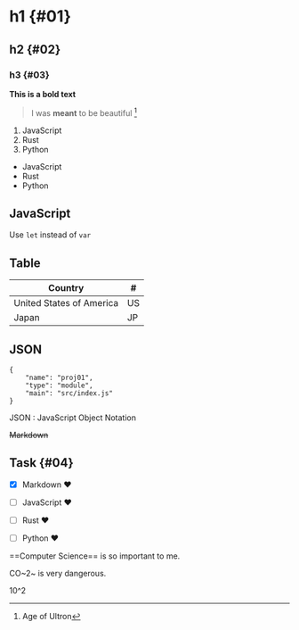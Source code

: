 # h1 {#01}
## h2 {#02}
### h3 {#03}

**This is a bold text**

> I was **meant** to be beautiful [^1]

1. JavaScript
2. Rust
3. Python

- JavaScript
- Rust
- Python

JavaScript
---
Use `let` instead of `var`

Table
---
Country| #|
------|----|
United States of America| US|
Japan| JP

JSON
---
```
{
    "name": "proj01",
    "type": "module",
    "main": "src/index.js"
}
```

JSON
: JavaScript Object Notation


~~Markdown~~


Task {#04}
---
- [x] Markdown :heart:
- [ ] JavaScript :heart:
- [ ] Rust :heart:
- [ ] Python :heart:


==Computer Science== is so important to me.

CO~2~ is very dangerous.

10^2

[^1]: Age of Ultron